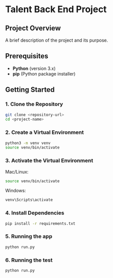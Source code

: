 # Talent Back End Project

## Project Overview
A brief description of the project and its purpose.

## Prerequisites
- **Python** (version 3.x)
- **pip** (Python package installer)

## Getting Started

### 1. Clone the Repository
```bash
git clone <repository-url>
cd <project-name>
```

### 2. Create a Virtual Environment
```bash
python3 -m venv venv
source venv/bin/activate
```

### 3. Activate the Virtual Environment
Mac/Linux:
```bash
source venv/bin/activate
```

Windows:
```bash
venv\Scripts\activate
```
### 4. Install Dependencies
```bash
pip install -r requirements.txt
```

### 5. Running the app
```bash
python run.py
```

### 6. Running the test
```bash
python run.py
```